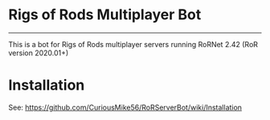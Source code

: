 # Rigs of Rods Multiplayer Bot
<hr>

This is a bot for Rigs of Rods multiplayer servers running RoRNet 2.42 (RoR version 2020.01+)

# Installation

See: https://github.com/CuriousMike56/RoRServerBot/wiki/Installation
